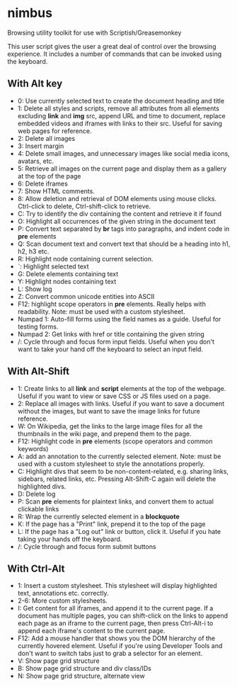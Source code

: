 # nimbus

Browsing utility toolkit for use with Scriptish/Greasemonkey

This user script gives the user a great deal of control over the browsing experience. It includes a number of commands that can be invoked using the keyboard.

## With Alt key

- 0: Use currently selected text to create the document heading and title
- 1: Delete all styles and scripts, remove all attributes from all elements excluding **link** and **img** src, append URL and time to document, replace embedded videos and iframes with links to their src. Useful for saving web pages for reference.
- 2: Delete all images
- 3: Insert margin
- 4: Delete small images, and unnecessary images like social media icons, avatars, etc.
- 5: Retrieve all images on the current page and display them as a gallery at the top of the page
- 6: Delete iframes
- 7: Show HTML comments.
- 8: Allow deletion and retrieval of DOM elements using mouse clicks. Ctrl-click to delete, Ctrl-shift-click to retrieve.
- C: Try to identify the div containing the content and retrieve it if found
- O: Highlight all occurrences of the given string in the document text
- P: Convert text separated by **br** tags into paragraphs, and indent code in **pre** elements
- Q: Scan document text and convert text that should be a heading into h1, h2, h3 etc.
- R: Highlight node containing current selection.
- `: Highlight selected text
- G: Delete elements containing text
- Y: Highlight nodes containing text
- L: Show log
- Z: Convert common unicode entities into ASCII
- F12: highlight scope operators in **pre** elements. Really helps with readability. Note: must be used with a custom stylesheet.
- Numpad 1: Auto-fill forms using the field names as a guide. Useful for testing forms.
- Numpad 2: Get links with href or title containing the given string
- /: Cycle through and focus form input fields. Useful when you don't want to take your hand off the keyboard to select an input field.

## With Alt-Shift

- 1: Create links to all **link** and **script** elements at the top of the webpage. Useful if you want to view or save CSS or JS files used on a page.
- 2: Replace all images with links. Useful if you want to save a document without the images, but want to save the image links for future reference.
- W: On Wikipedia, get the links to the large image files for all the thumbnails in the wiki page, and prepend them to the page.
- F12: Highlight code in **pre** elements (scope operators and common keywords)
- A: add an annotation to the currently selected element. Note: must be used with a custom stylesheet to style the annotations properly.
- C: Highlight divs that seem to be non-content-related, e.g. sharing links, sidebars, related links, etc. Pressing Alt-Shift-C again will delete the highlighted divs.
- D: Delete log
- P: Scan **pre** elements for plaintext links, and convert them to actual clickable links
- R: Wrap the currently selected element in a **blockquote**
- K: If the page has a "Print" link, prepend it to the top of the page
- L: If the page has a "Log out" link or button, click it. Useful if you hate taking your hands off the keyboard.
- /: Cycle through and focus form submit buttons

## With Ctrl-Alt

- 1: Insert a custom stylesheet. This stylesheet will display highlighted text, annotations etc. correctly.
- 2-6: More custom stylesheets.
- I: Get content for all iframes, and append it to the current page. If a document has multiple pages, you can shift-click on the links to append each page as an iframe to the current page, then press Ctrl-Alt-i to append each iframe's content to the current page.
- F12: Add a mouse handler that shows you the DOM hierarchy of the currently hovered element. Useful if you're using Developer Tools and don't want to switch tabs just to grab a selector for an element.
- V: Show page grid structure
- B: Show page grid structure and div class/IDs
- N: Show page grid structure, alternate view
